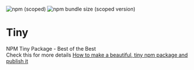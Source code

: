 ![npm (scoped)](https://img.shields.io/npm/v/@ahmed.elbougha/tiny?color=blue)
![npm bundle size (scoped version)](https://img.shields.io/bundlephobia/min/@ahmed.elbougha/tiny/2.0.0)
# Tiny
NPM Tiny Package - Best of the Best  
Check this for more details [How to make a beautiful, tiny npm package and publish it](https://www.freecodecamp.org/news/how-to-make-a-beautiful-tiny-npm-package-and-publish-it-2881d4307f78/)
